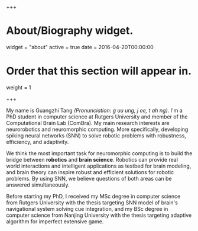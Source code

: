 +++
# About/Biography widget.
widget = "about"
active = true
date = 2016-04-20T00:00:00

# Order that this section will appear in.
weight = 1
 
+++

My name is Guangzhi Tang *(Pronunciation: g uu ung, j ee, t ah ng)*. I'm a PhD student in computer science at Rutgers University and member of the Computational Brain Lab (ComBra). My main research interests are neurorobotics and neuromorphic computing. More specifically, developing spiking neural networks (SNN) to solve robotic problems with robustness, efficiency, and adaptivity.

We think the most important task for neuromorphic computing is to build the bridge between **robotics** and **brain science**. Robotics can provide real world interactions and intelligent applications as testbed for brain modeling, and brain theory can inspire robust and efficient solutions for robotic problems. By using SNN, we believe questions of both areas can be answered simultaneously.

Before starting my PhD, I received my MSc degree in computer science from Rutgers University with the thesis targeting SNN model of brain's navigational system solving cue integration, and my BSc degree in computer science from Nanjing University with the thesis targeting adaptive algorithm for imperfect extensive game.
